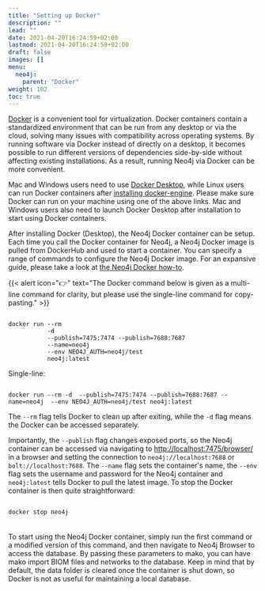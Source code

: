 ```yaml
---
title: "Setting up Docker"
description: ""
lead: ""
date: 2021-04-20T16:24:59+02:00
lastmod: 2021-04-20T16:24:59+02:00
draft: false
images: []
menu: 
  neo4j:
    parent: "Docker"
weight: 102
toc: true
---
```


<a href="https://www.docker.com/why-docker">Docker</a> is a convenient tool for virtualization. Docker containers contain a standardized environment that can be run from any desktop or via the cloud, solving many issues with compatibility across operating systems. By running software via Docker instead of directly on a desktop, it becomes possible to run different versions of dependencies side-by-side without affecting existing installations. As a result, running Neo4j via Docker can be more convenient. 

Mac and Windows users need to use <a href="https://www.docker.com/get-started">Docker Desktop</a>, while Linux users can run Docker containers after <a href="https://docs.docker.com/engine/install/ubuntu/">installing docker-engine</a>. 
Please make sure Docker can run on your machine using one of the above links. Mac and Windows users also need to launch Docker Desktop after installation to start using Docker containers.

After installing Docker (Desktop), the Neo4j Docker container can be setup. Each time you call the Docker container for Neo4j, a Neo4j Docker image is pulled from DockerHub and used to start a container. You can specify a range of commands to configure the Neo4j Docker image. For an expansive guide, please take a look at <a href="https://neo4j.com/developer/docker-run-neo4j/">the Neo4j Docker how-to</a>. 

{{< alert icon="👉" text="The Docker command below is given as a multi-line command for clarity, but please use the single-line command for copy-pasting." >}}

<pre><code>
docker run --rm 
           -d 
           --publish=7475:7474 --publish=7688:7687
           --name=neo4j 
           --env NEO4J_AUTH=neo4j/test 
           neo4j:latest
</pre></code>

Single-line:
<pre><code>
docker run --rm -d  --publish=7475:7474 --publish=7688:7687 --name=neo4j  --env NEO4J_AUTH=neo4j/test neo4j:latest
</pre></code>

The <code>--rm</code> flag tells Docker to clean up after exiting, while the <code>-d</code> flag means the Docker can be accessed separately. 

Importantly, the <code>--publish</code> flag changes exposed ports, so the Neo4j container can be accessed via navigating to <a href="http://localhost:7475/browser/">http://localhost:7475/browser/</a> in a browser and setting the connection to <code>neo4j://localhost:7688</code> or <code>bolt://localhost:7688</code>. The <code>--name</code> flag sets the container's name, the <code>--env</code> flag sets the username and password for the Neo4j container and <code>neo4j:latest</code> tells Docker to pull the latest image. To stop the Docker container is then quite straightforward:

<code>
docker stop neo4j
</code>
<br>
<br>
To start using the Neo4j Docker container, simply run the first command or a modified version of this command, and then navigate to Neo4j Browser to access the database. By passing these parameters to mako, you can have mako import BIOM files and networks to the database. Keep in mind that by default, the data folder is cleared once the container is shut down, so Docker is not as useful for maintaining a local database. 
